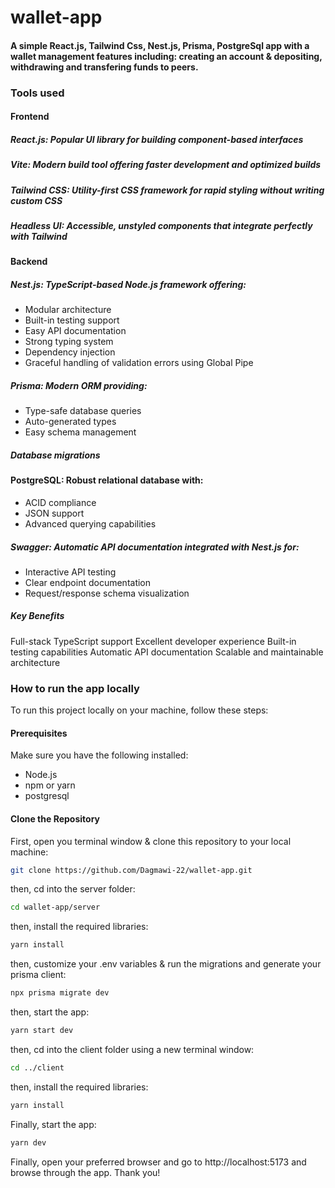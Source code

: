 # wallet-app

#### A simple React.js, Tailwind Css, Nest.js, Prisma, PostgreSql app with a wallet management features including: creating an account & depositing, withdrawing and transfering funds to peers.

### Tools used

#### Frontend
##### React.js: Popular UI library for building component-based interfaces
##### Vite: Modern build tool offering faster development and optimized builds
##### Tailwind CSS: Utility-first CSS framework for rapid styling without writing custom CSS
##### Headless UI: Accessible, unstyled components that integrate perfectly with Tailwind
#### Backend
##### Nest.js: TypeScript-based Node.js framework offering:
- Modular architecture
- Built-in testing support
- Easy API documentation
- Strong typing system
- Dependency injection
- Graceful handling of validation errors using Global Pipe
##### Prisma: Modern ORM providing:
- Type-safe database queries
- Auto-generated types
- Easy schema management
##### Database migrations
#### PostgreSQL: Robust relational database with:
- ACID compliance
- JSON support
- Advanced querying capabilities
##### Swagger: Automatic API documentation integrated with Nest.js for:
- Interactive API testing
- Clear endpoint documentation
- Request/response schema visualization
##### Key Benefits
Full-stack TypeScript support
Excellent developer experience
Built-in testing capabilities
Automatic API documentation
Scalable and maintainable architecture

### How to run the app locally

To run this project locally on your machine, follow these steps:

#### Prerequisites

Make sure you have the following installed:
- Node.js
- npm or yarn
- postgresql 
  

#### Clone the Repository

First, open you terminal window & clone this repository to your local machine:
```bash
git clone https://github.com/Dagmawi-22/wallet-app.git
```
then, cd into the server folder:

```bash
cd wallet-app/server
```
then, install the required libraries:
```bash
yarn install
```

then, customize your .env variables & run the migrations and generate your prisma client:
```bash
npx prisma migrate dev
```

then, start the app:
```bash
yarn start dev
```
then, cd into the client folder using a new terminal window:

```bash
cd ../client
```
then, install the required libraries:
```bash
yarn install
```
Finally, start the app:
```bash
yarn dev
```

Finally, open your preferred browser and go to http://localhost:5173 and browse through the app.
Thank you!


